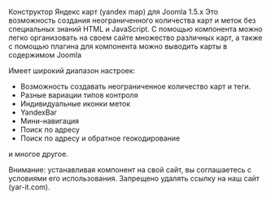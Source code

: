 Конструктор Яндекс карт (yandex map) для Joomla 1.5.x
Это возможность создания неограниченного количества карт и меток без специальных знаний HTML и JavaScript. С помощью компонента можно легко организовать на своем сайте множество различных карт, а также с помощью плагина для компонента можно выводить карты в содержимом Joomla

Имеет широкий диапазон настроек:

<ul>
<li>Возможность создавать неограниченное количество карт и теги.</li>
<li>Разные вариации типов контроля</li>
<li>Индивидуальные иконки меток</li>
<li>YandexBar</li>
<li>Мини-навигация</li>
<li>Поиск по адресу</li>
<li>Поиск по адресу и обратное геокодирование</li>
</ul>
и многое другое.

Внимание: устанавливая компонент на свой сайт, вы соглашаетесь с условиями его использования. Запрещено удалять ссылку на наш сайт (yar-it.com).